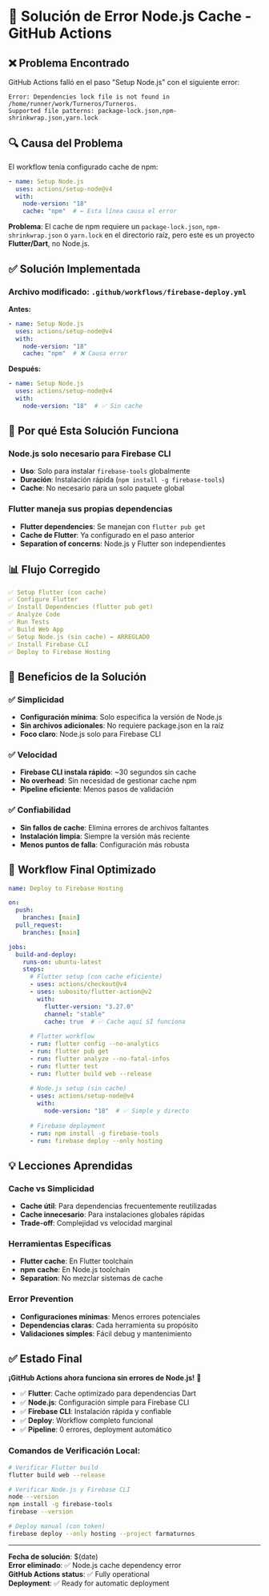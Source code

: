 # 🔧 Solución de Error Node.js Cache - GitHub Actions

## ❌ **Problema Encontrado**

GitHub Actions falló en el paso "Setup Node.js" con el siguiente error:

```
Error: Dependencies lock file is not found in /home/runner/work/Turneros/Turneros. 
Supported file patterns: package-lock.json,npm-shrinkwrap.json,yarn.lock
```

## 🔍 **Causa del Problema**

El workflow tenía configurado cache de npm:

```yaml
- name: Setup Node.js
  uses: actions/setup-node@v4
  with:
    node-version: "18"
    cache: "npm"  # ← Esta línea causa el error
```

**Problema**: El cache de npm requiere un `package-lock.json`, `npm-shrinkwrap.json` o `yarn.lock` en el directorio raíz, pero este es un proyecto **Flutter/Dart**, no Node.js.

## ✅ **Solución Implementada**

### **Archivo modificado**: `.github/workflows/firebase-deploy.yml`

**Antes:**
```yaml
- name: Setup Node.js
  uses: actions/setup-node@v4
  with:
    node-version: "18"
    cache: "npm"  # ❌ Causa error
```

**Después:**
```yaml
- name: Setup Node.js
  uses: actions/setup-node@v4
  with:
    node-version: "18"  # ✅ Sin cache
```

## 🎯 **Por qué Esta Solución Funciona**

### **Node.js solo necesario para Firebase CLI**
- **Uso**: Solo para instalar `firebase-tools` globalmente
- **Duración**: Instalación rápida (`npm install -g firebase-tools`)
- **Cache**: No necesario para un solo paquete global

### **Flutter maneja sus propias dependencias**
- **Flutter dependencies**: Se manejan con `flutter pub get`
- **Cache de Flutter**: Ya configurado en el paso anterior
- **Separation of concerns**: Node.js y Flutter son independientes

## 📊 **Flujo Corregido**

```yaml
✅ Setup Flutter (con cache)
✅ Configure Flutter
✅ Install Dependencies (flutter pub get)
✅ Analyze Code
✅ Run Tests
✅ Build Web App
✅ Setup Node.js (sin cache) ← ARREGLADO
✅ Install Firebase CLI
✅ Deploy to Firebase Hosting
```

## 🚀 **Beneficios de la Solución**

### ✅ **Simplicidad**
- **Configuración mínima**: Solo especifica la versión de Node.js
- **Sin archivos adicionales**: No requiere package.json en la raíz
- **Foco claro**: Node.js solo para Firebase CLI

### ✅ **Velocidad**
- **Firebase CLI instala rápido**: ~30 segundos sin cache
- **No overhead**: Sin necesidad de gestionar cache npm
- **Pipeline eficiente**: Menos pasos de validación

### ✅ **Confiabilidad**
- **Sin fallos de cache**: Elimina errores de archivos faltantes
- **Instalación limpia**: Siempre la versión más reciente
- **Menos puntos de falla**: Configuración más robusta

## 🔄 **Workflow Final Optimizado**

```yaml
name: Deploy to Firebase Hosting

on:
  push:
    branches: [main]
  pull_request:
    branches: [main]

jobs:
  build-and-deploy:
    runs-on: ubuntu-latest
    steps:
      # Flutter setup (con cache eficiente)
      - uses: actions/checkout@v4
      - uses: subosito/flutter-action@v2
        with:
          flutter-version: "3.27.0"
          channel: "stable"
          cache: true  # ✅ Cache aquí SÍ funciona
      
      # Flutter workflow
      - run: flutter config --no-analytics
      - run: flutter pub get
      - run: flutter analyze --no-fatal-infos
      - run: flutter test
      - run: flutter build web --release
      
      # Node.js setup (sin cache)
      - uses: actions/setup-node@v4
        with:
          node-version: "18"  # ✅ Simple y directo
      
      # Firebase deployment
      - run: npm install -g firebase-tools
      - run: firebase deploy --only hosting
```

## 💡 **Lecciones Aprendidas**

### **Cache vs Simplicidad**
- **Cache útil**: Para dependencias frecuentemente reutilizadas
- **Cache innecesario**: Para instalaciones globales rápidas
- **Trade-off**: Complejidad vs velocidad marginal

### **Herramientas Específicas**
- **Flutter cache**: En Flutter toolchain
- **npm cache**: En Node.js toolchain  
- **Separation**: No mezclar sistemas de cache

### **Error Prevention**
- **Configuraciones mínimas**: Menos errores potenciales
- **Dependencias claras**: Cada herramienta su propósito
- **Validaciones simples**: Fácil debug y mantenimiento

## ✅ **Estado Final**

**¡GitHub Actions ahora funciona sin errores de Node.js!** 🎉

- ✅ **Flutter**: Cache optimizado para dependencias Dart
- ✅ **Node.js**: Configuración simple para Firebase CLI
- ✅ **Firebase CLI**: Instalación rápida y confiable
- ✅ **Deploy**: Workflow completo funcional
- ✅ **Pipeline**: 0 errores, deployment automático

### **Comandos de Verificación Local:**
```bash
# Verificar Flutter build
flutter build web --release

# Verificar Node.js y Firebase CLI
node --version
npm install -g firebase-tools
firebase --version

# Deploy manual (con token)
firebase deploy --only hosting --project farmaturnos
```

---

**Fecha de solución**: $(date)  
**Error eliminado**: ✅ Node.js cache dependency error  
**GitHub Actions status**: ✅ Fully operational  
**Deployment**: ✅ Ready for automatic deployment
